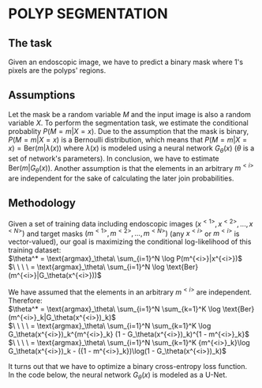 # POLYP SEGMENTATION
## The task
Given an endoscopic image, we have to predict a binary mask where 1's pixels are the polyps' regions.
## Assumptions
Let the mask be a random variable $M$ and the input image is also a random variable $X$. To perform the segmentation task, we estimate the conditional probablity $P(M=m|X=x)$. Due to the assumption that the mask is binary, $P(M=m|X=x)$ is a Bernoulli distribution, which means that $P(M=m|X=x) = \text{Ber}(m|\lambda(x))$ where $\lambda(x)$ is modeled using a neural network $G_\theta(x)$ ($\theta$ is a set of network's parameters). In conclusion, we have to estimate $\text{Ber}(m|G_\theta(x))$. Another assumption is that the elements in an arbitrary $m^{<i>}$ are independent for the sake of calculating the later join probabilities.
## Methodology
Given a set of training data including endoscopic images $(x^{<1>}, x^{<2>}, ..., x^{<N>})$ and target masks $(m^{<1>}, m^{<2>}, ..., m^{<N>})$ (any $x^{<i>}$ or $m^{<i>}$ is vector-valued), our goal is maximizing the conditional log-likelihood of this training dataset:  
$\theta^* = \text{argmax}_\theta\ \sum_{i=1}^N \log P(m^{<i>}|x^{<i>})$  
$\ \ \ \  = \text{argmax}_\theta\ \sum_{i=1}^N \log \text{Ber}(m^{<i>}|G_\theta(x^{<i>}))$  

We have assumed that the elements in an arbitrary $m^{<i>}$ are independent. Therefore:  
$\theta^* = \text{argmax}_\theta\ \sum_{i=1}^N \sum_{k=1}^K \log \text{Ber}(m^{<i>}_k|G_\theta(x^{<i>})_k)$   
$\ \ \ \ = \text{argmax}_\theta\ \sum_{i=1}^N \sum_{k=1}^K \log G_\theta(x^{<i>})_k^{m^{<i>}_k} (1 - G_\theta(x^{<i>})_k)^{1 - m^{<i>}_k}$  
$\ \ \ \ = \text{argmax}_\theta\ \sum_{i=1}^N \sum_{k=1}^K {m^{<i>}_k}\log G_\theta(x^{<i>})_k - ({1 - m^{<i>}_k})\log(1 - G_\theta(x^{<i>})_k)$  

It turns out that we have to optimize a binary cross-entropy loss function.  
In the code below, the neural network $G_\theta(x)$ is modeled as a U-Net.